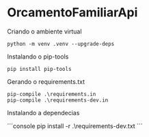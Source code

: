 # OrcamentoFamiliarApi

Criando o ambiente virtual

```console
python -m venv .venv --upgrade-deps
```

Instalando o pip-tools

```console
pip install pip-tools
```

Gerando o requirements.txt

```console
pip-compile .\requirements.in
pip-compile .\requirements-dev.in
```

Instalando a dependecias

´´´console
pip install -r .\requirements-dev.txt
´´´